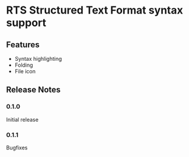 # RTS Structured Text Format syntax support

## Features

- Syntax highlighting
- Folding
- File icon

## Release Notes

### 0.1.0

Initial release

### 0.1.1

Bugfixes
